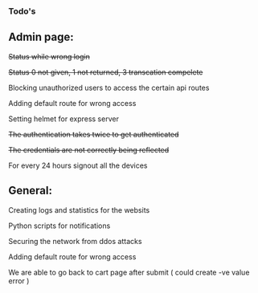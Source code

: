 ### Todo's

## Admin page:

~~Status while wrong login~~

~~Status 0 not given, 1 not returned, 3 transcation compelete~~

Blocking unauthorized users to access the certain api routes

Adding default route for wrong access

Setting helmet for express server 

~~The authentication takes twice to get authenticated~~

~~The credentials are not correctly being reflected~~

For every 24 hours signout all the devices

## General:

Creating logs and statistics for the websits 

Python scripts for notifications

Securing the network from ddos attacks

Adding default route for wrong access

We are able to go back to cart page after submit ( could create -ve value error )
